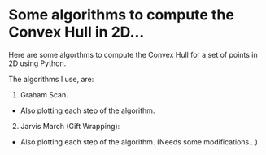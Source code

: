 # Some algorithms to compute the Convex Hull in 2D...
Here are some algorthms to compute the Convex Hull for a set of points in 2D using Python.

The algorithms I use, are:

1. Graham Scan.
  - Also plotting each step of the algorithm.
2. Jarvis March (Gift Wrapping):
  - Also plotting each step of the algorithm. (Needs some modifications...)
